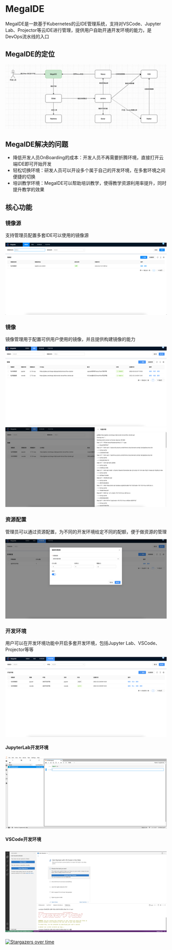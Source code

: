# MegaIDE

MegaIDE是一款基于Kubernetes的云IDE管理系统，支持对VSCode、Jupyter Lab、Projector等云IDE进行管理，提供用户自助开通开发环境的能力，是 DevOps流水线的入口

## MegaIDE的定位
![](./docs/images/0.1.0/定位.png)

## MegaIDE解决的问题

* 降低开发人员OnBoarding的成本：开发人员不再需要折腾环境，直接打开云端IDE即可开始开发
* 轻松切换环境：研发人员可以开设多个属于自己的开发环境，在多套环境之间便捷的切换
* 培训教学环境：MegaIDE可以帮助培训教学，使得教学资源利用率提升，同时提升教学的效果

## 核心功能

### 镜像源

支持管理员配置多套IDE可以使用的镜像源

![](./docs/images/0.1.0/镜像源.png)

### 镜像

镜像管理用于配置可供用户使用的镜像，并且提供构建镜像的能力

![](./docs/images/0.2.0/镜像列表.png)
![](./docs/images/0.2.0/镜像构建.png)

### 资源配置

管理员可以通过资源配置，为不同的开发环境给定不同的配额，便于做资源的管理

![](./docs/images/0.2.0/资源配额.png)

### 开发环境

用户可以在开发环境功能中开启多套开发环境，包括Jupyter Lab、VSCode、Projector等等

![](./docs/images/0.2.0/开发环境.png)


#### JupyterLab开发环境
![](./docs/images/0.1.0/Jupyter开发环境.png)

#### VSCode开发环境
![](./docs/images/0.2.0/VSCode环境.png)
----
[![Stargazers over time](https://whnb.wang/stars/mega-lab/mega-ide)](https://whnb.wang)